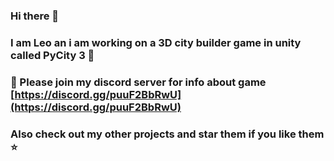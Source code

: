### Hi there 👋
### I am Leo an i am working on a 3D city builder game in unity called PyCity 3 🌆
### 💬 Please join my discord server for info about game [https://discord.gg/puuF2BbRwU](https://discord.gg/puuF2BbRwU)
### Also check out my other projects and star them if you like them ⭐
